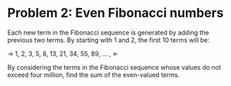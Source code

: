 # Problem 2: Even Fibonacci numbers

Each new term in the Fibonacci sequence is generated by adding the previous two terms. By starting with 1 and 2, the first 10 terms will be:

-> 1, 2, 3, 5, 8, 13, 21, 34, 55, 89, ... , <-

By considering the terms in the Fibonacci sequence whose values do not exceed four million, find the sum of the even-valued terms.

